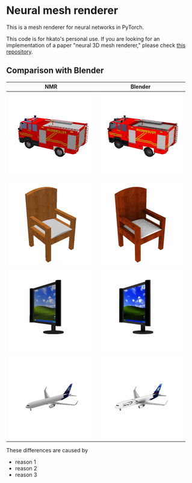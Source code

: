 # Neural mesh renderer

This is a mesh renderer for neural networks in PyTorch.

This code is for hkato's personal use. If you are looking for an implementation of a paper "neural 3D mesh renderer," please check [this repository](https://github.com/hiroharu-kato/neural_renderer).

## Comparison with Blender

| NMR | Blender |
|:---:|:---:|
|![](https://raw.githubusercontent.com/hiroharu-kato/nmr/master/data/example/1a6fca5e59b00eba250a73fdbcda6406_nmr.png)|![](https://raw.githubusercontent.com/hiroharu-kato/nmr/master/data/example/1a6fca5e59b00eba250a73fdbcda6406_blender.png)|
|![](https://raw.githubusercontent.com/hiroharu-kato/nmr/master/data/example/1a8bbf2994788e2743e99e0cae970928_nmr.png)|![](https://raw.githubusercontent.com/hiroharu-kato/nmr/master/data/example/1a8bbf2994788e2743e99e0cae970928_blender.png)|
|![](https://raw.githubusercontent.com/hiroharu-kato/nmr/master/data/example/1a9e1fb2a51ffd065b07a27512172330_nmr.png)|![](https://raw.githubusercontent.com/hiroharu-kato/nmr/master/data/example/1a9e1fb2a51ffd065b07a27512172330_blender.png)|
|![](https://raw.githubusercontent.com/hiroharu-kato/nmr/master/data/example/1bdeb4aaa0aaea4b4f95630cc18536e0_nmr.png)|![](https://raw.githubusercontent.com/hiroharu-kato/nmr/master/data/example/1bdeb4aaa0aaea4b4f95630cc18536e0_blender.png)|

These differences are caused by
- reason 1
- reason 2
- reason 3

